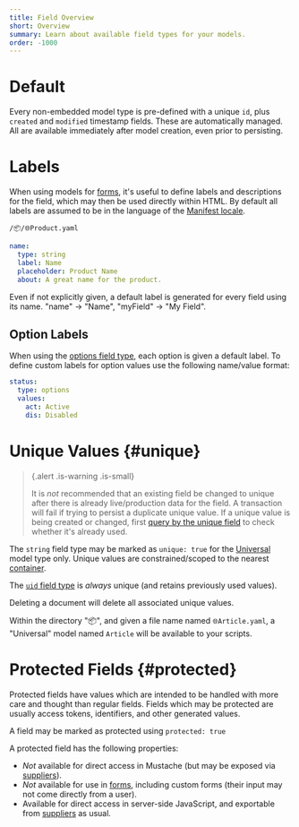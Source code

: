 ```yaml
---
title: Field Overview
short: Overview
summary: Learn about available field types for your models.
order: -1000
---
```


# Default

Every non-embedded model type is pre-defined with a unique `id`, plus `created` and `modified` timestamp fields.
These are automatically managed.  All are available immediately after model creation, even prior to persisting.

# Labels

When using models for [forms](/🗄/Article/controllers/forms.md),
it's useful to define labels and descriptions for the field, which may then be used directly within HTML.
By default all labels are assumed to be in the language of the [Manifest locale](/🗄/Article/settings/manifest.md#locale).

```file-name
/📦/🌐Product.yaml
```
```yaml
name:
  type: string
  label: Name
  placeholder: Product Name
  about: A great name for the product.
```

Even if not explicitly given, a default label is generated for every field using its name.
"name" -> "Name", "myField" -> "My Field".

## Option Labels

When using the [options field type](/🗄/Article/fields/basic.md#options), each option is given a default label.
To define custom labels for option values use the following name/value format:

```yaml
status:
  type: options
  values:
    act: Active
    dis: Disabled
```

# Unique Values {#unique}

> {.alert .is-warning .is-small}
>
> It is *not* recommended that an existing field be changed to unique after there is already live/production data for the field.
> A transaction will fail if trying to persist a duplicate unique value.
> If a unique value is being created or changed,
> first [query by the unique field](/🗄/Article/modules/queries.md#unique)
> to check whether it's already used.

The `string` field type may be marked as `unique: true` for the [Universal](/🗄/Article/models/types.md#universal)
model type only. Unique values are constrained/scoped to the nearest [container](/🗄/Article/models/containers.md).

The [`uid` field type](/🗄/Article/fields/basic.md#uid) is *always* unique (and retains previously used values).

Deleting a document will delete all associated unique values.

Within the directory "📦", and given a file name named `🌐Article.yaml`,
a "Universal" model named `Article` will be available to your scripts.

# Protected Fields {#protected}

Protected fields have values which are intended to be handled with more care and thought than regular fields.
Fields which may be protected are usually access tokens, identifiers, and other generated values.

A field may be marked as protected using `protected: true`

A protected field has the following properties:

- *Not* available for direct access in Mustache (but may be exposed via [suppliers](/🗄/Article/controllers/suppliers.md)).
- *Not* available for use in [forms](/🗄/Article/controllers/suppliers.md), including custom forms (their input may not come directly from a user).
- Available for direct access in server-side JavaScript, and exportable from [suppliers](/🗄/Article/controllers/suppliers.md) as usual.